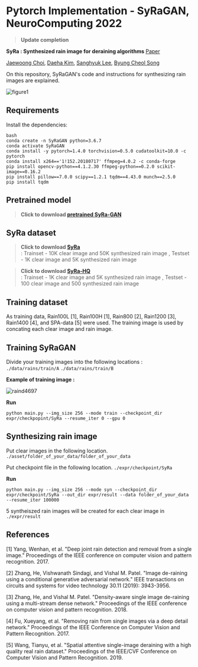 # Pytorch Implementation - SyRaGAN, NeuroComputing 2022

>**Update completion**<br>

**SyRa : Synthesized rain image for deraining algorithms** [Paper](https://www.sciencedirect.com/science/article/pii/S0925231222004040)

[Jaewoong Choi](https://github.com/jaewoong1),  [Daeha Kim](https://github.com/kdhht2334),  [Sanghyuk Lee](https://github.com/shlee625),  [Byung Cheol Song](https://scholar.google.com/citations?user=yo-cOtMAAAAJ&hl=ko&oi=sra)

On this repository, SyRaGAN's code and instructions for synthesizing rain images are explained.

![figure1](https://user-images.githubusercontent.com/54341727/130918704-2e9eeb97-442b-404e-8393-c439795b2597.png)

## Requirements
Install the dependencies:
```
bash
conda create -n SyRaGAN python=3.6.7
conda activate SyRaGAN
conda install -y pytorch=1.4.0 torchvision=0.5.0 cudatoolkit=10.0 -c pytorch
conda install x264=='1!152.20180717' ffmpeg=4.0.2 -c conda-forge
pip install opencv-python==4.1.2.30 ffmpeg-python==0.2.0 scikit-image==0.16.2
pip install pillow==7.0.0 scipy==1.2.1 tqdm==4.43.0 munch==2.5.0
pip install tqdm
```


## Pretrained model
>**Click to download [pretrained SyRa-GAN](https://drive.google.com/file/d/1TGqwSroSOsS77J2rQVGXfCpT6jcI5fuQ/view?usp=sharing)**<br>


## SyRa dataset
>**Click to download [SyRa](https://drive.google.com/drive/folders/1SSLpAKuW6U2gPk6601agOMNeA5Kx5_zf?usp=sharing)**<br> : Trainset - 10K clear image and 50K synthesized rain image , Testset - 1K clear image and 5K synthesized rain image

>**Click to download [SyRa-HQ](https://drive.google.com/drive/folders/1PUXDTdf0vGeZaH7sbc9xXCCTWM7ouwZ_?usp=sharing)**<br> : Trainset - 1K clear image and 5K synthesized rain image , Testset - 100 clear image and 500 synthesized rain image

## Training dataset
As training data, Rain100L [1], Rain100H [1], Rain800 [2], Rain1200 [3], Rain1400 [4], and SPA-data [5] were used.
The training image is used by concating each clear image and rain image.

## Training SyRaGAN
Divide your training images into the following locations : `./data/rains/train/A` `./data/rains/train/B`

**Example of training image :**<br>

![raind4697](https://user-images.githubusercontent.com/54341727/130947400-d35d3fe4-7903-4786-b232-22d6d270946d.jpg)

**Run**<br>

```
python main.py --img_size 256 --mode train --checkpoint_dir expr/checkpopint/SyRa --resume_iter 0 --gpu 0
```

## Synthesizing rain image
Put clear images in the following location. `./asset/folder_of_your_data/folder_of_your_data`

Put checkpoint file in the following location. `./expr/checkpoint/SyRa`

**Run**<br>

```
python main.py --img_size 256 --mode syn --checkpoint_dir expr/checkpoint/SyRa --out_dir expr/result --data folder_of_your_data --resume_iter 100000
```

5 syntheiszed rain images will be created for each clear image in `./expr/result`

## References
[1] Yang, Wenhan, et al. "Deep joint rain detection and removal from a single image." Proceedings of the IEEE conference on computer vision and pattern recognition. 2017.

[2] Zhang, He, Vishwanath Sindagi, and Vishal M. Patel. "Image de-raining using a conditional generative adversarial network." IEEE transactions on circuits and systems for video technology 30.11 (2019): 3943-3956.

[3] Zhang, He, and Vishal M. Patel. "Density-aware single image de-raining using a multi-stream dense network." Proceedings of the IEEE conference on computer vision and pattern recognition. 2018.

[4] Fu, Xueyang, et al. "Removing rain from single images via a deep detail network." Proceedings of the IEEE Conference on Computer Vision and Pattern Recognition. 2017.

[5] Wang, Tianyu, et al. "Spatial attentive single-image deraining with a high quality real rain dataset." Proceedings of the IEEE/CVF Conference on Computer Vision and Pattern Recognition. 2019.
